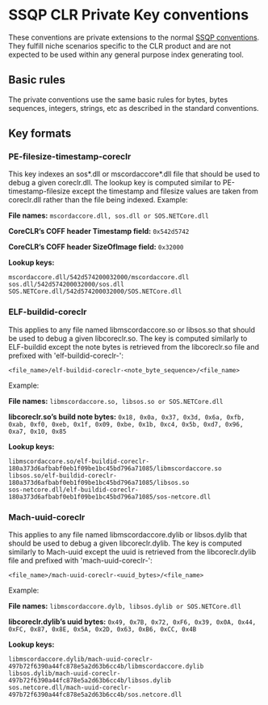 # SSQP CLR Private Key conventions #

These conventions are private extensions to the normal [SSQP conventions](SSQP_Key_Conventions.md). They fulfill niche scenarios specific to the CLR product and are not expected to be used within any general purpose index generating tool.

## Basic rules ##

The private conventions use the same basic rules for bytes, bytes sequences, integers, strings, etc as described in the standard conventions.

## Key formats ##


### PE-filesize-timestamp-coreclr

This key indexes an sos\*.dll or mscordaccore\*.dll file that should be used to debug a given coreclr.dll. The lookup key is computed similar to PE-timestamp-filesize except the timestamp and filesize values are taken from coreclr.dll rather than the file being indexed.
Example:

**File names:** `mscordaccore.dll, sos.dll or SOS.NETCore.dll`

**CoreCLR’s COFF header Timestamp field:** `0x542d5742`

**CoreCLR’s COFF header SizeOfImage field:** `0x32000`

**Lookup keys:** 

    mscordaccore.dll/542d574200032000/mscordaccore.dll
    sos.dll/542d574200032000/sos.dll
    SOS.NETCore.dll/542d574200032000/SOS.NETCore.dll


### ELF-buildid-coreclr

This applies to any file named libmscordaccore.so or libsos.so that should be used to debug a given libcoreclr.so. The key is computed similarly to ELF-buildid except the note bytes is retrieved from the libcoreclr.so file and prefixed with 'elf-buildid-coreclr-':

`<file_name>/elf-buildid-coreclr-<note_byte_sequence>/<file_name>`

Example:

**File names:** `libmscordaccore.so, libsos.so or SOS.NETCore.dll`

**libcoreclr.so’s build note bytes:** `0x18, 0x0a, 0x37, 0x3d, 0x6a, 0xfb, 0xab, 0xf0, 0xeb, 0x1f, 0x09, 0xbe, 0x1b, 0xc4, 0x5b, 0xd7, 0x96, 0xa7, 0x10, 0x85`

**Lookup keys:** 

    libmscordaccore.so/elf-buildid-coreclr-180a373d6afbabf0eb1f09be1bc45bd796a71085/libmscordaccore.so
    libsos.so/elf-buildid-coreclr-180a373d6afbabf0eb1f09be1bc45bd796a71085/libsos.so 
    sos-netcore.dll/elf-buildid-coreclr-180a373d6afbabf0eb1f09be1bc45bd796a71085/sos-netcore.dll


### Mach-uuid-coreclr

This applies to any file named libmscordaccore.dylib or libsos.dylib that should be used to debug a given libcoreclr.dylib. The key is computed similarly to Mach-uuid except the uuid is retrieved from the libcoreclr.dylib file and prefixed with 'mach-uuid-coreclr-':

`<file_name>/mach-uuid-coreclr-<uuid_bytes>/<file_name>`

Example:

**File names:** `libmscordaccore.dylb, libsos.dylib or SOS.NETCore.dll`

**libcoreclr.dylib’s uuid bytes:** `0x49, 0x7B, 0x72, 0xF6, 0x39, 0x0A, 0x44, 0xFC, 0x87, 0x8E, 0x5A, 0x2D, 0x63, 0xB6, 0xCC, 0x4B`

**Lookup keys:**

    libmscordaccore.dylib/mach-uuid-coreclr-497b72f6390a44fc878e5a2d63b6cc4b/libmscordaccore.dylib
    libsos.dylib/mach-uuid-coreclr-497b72f6390a44fc878e5a2d63b6cc4b/libsos.dylib
    sos.netcore.dll/mach-uuid-coreclr-497b72f6390a44fc878e5a2d63b6cc4b/sos.netcore.dll

